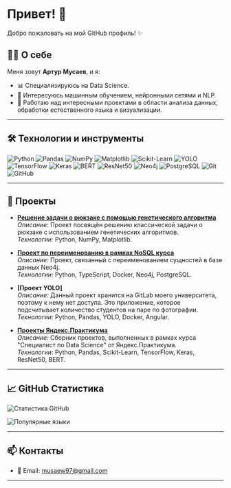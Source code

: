 # Привет! 👋

Добро пожаловать на мой GitHub профиль! ✨

## 🧑‍💻 О себе

Меня зовут **Артур Мусаев**, и я:

- 📊 Специализируюсь на Data Science.
- 🤖 Интересуюсь машинным обучением, нейронными сетями и NLP.
- 🚀 Работаю над интересными проектами в области анализа данных, обработки естественного языка и визуализации.

---

## 🛠️ Технологии и инструменты

![Python](https://img.shields.io/badge/-Python-333?style=for-the-badge&logo=python)
![Pandas](https://img.shields.io/badge/-Pandas-333?style=for-the-badge&logo=pandas)
![NumPy](https://img.shields.io/badge/-NumPy-333?style=for-the-badge&logo=numpy)
![Matplotlib](https://img.shields.io/badge/-Matplotlib-333?style=for-the-badge&logo=matplotlib)
![Scikit-Learn](https://img.shields.io/badge/-Scikit--Learn-333?style=for-the-badge&logo=scikit-learn)
![YOLO](https://img.shields.io/badge/-YOLO-333?style=for-the-badge&logo=yolo)
![TensorFlow](https://img.shields.io/badge/-TensorFlow-333?style=for-the-badge&logo=tensorflow)
![Keras](https://img.shields.io/badge/-Keras-333?style=for-the-badge&logo=keras)
![BERT](https://img.shields.io/badge/-BERT-333?style=for-the-badge&logo=bert)
![ResNet50](https://img.shields.io/badge/-ResNet50-333?style=for-the-badge)
![Neo4j](https://img.shields.io/badge/-Neo4j-333?style=for-the-badge&logo=neo4j)
![PostgreSQL](https://img.shields.io/badge/-PostgreSQL-333?style=for-the-badge&logo=postgresql)
![Git](https://img.shields.io/badge/-Git-333?style=for-the-badge&logo=git)
![GitHub](https://img.shields.io/badge/-GitHub-333?style=for-the-badge&logo=github)

---

## 📂 Проекты

- **[Решение задачи о рюкзаке с помощью генетического алгоритма](https://github.com/evildre/Summer_Practice)**  
  *Описание:* Проект посвящён решению классической задачи о рюкзаке с использованием генетических алгоритмов.  
  *Технологии:* Python, NumPy, Matplotlib.

- **[Проект по переименованию в рамках NoSQL курса](https://github.com/moevm/nosql2h24-rename)**  
  *Описание:* Проект, связанный с переименованием сущностей в базе данных Neo4j.  
  *Технологии:* Python, TypeScript, Docker, Neo4j, PostgreSQL.

 - **[Проект YOLO]**  
 *Описание:* Данный проект хранится на GitLab моего университета, поэтому к нему нет доступа. Это приложение, которое подсчитывает количество студентов на паре по фотографии.  
 *Технологии:* Python, Pandas, YOLO, Docker, Angular.

- **[Проекты Яндекс.Практикума](https://github.com/evildre/YandexPracticumProjects)**  
  *Описание:* Сборник проектов, выполненных в рамках курса "Специалист по Data Science" от Яндекс.Практикума.  
  *Технологии:* Python, Pandas, Scikit-Learn, TensorFlow, Keras, ResNet50, BERT.

---

## 📈 GitHub Статистика

![Статистика GitHub](https://github-readme-stats.vercel.app/api?username=evildre&show_icons=true&theme=radical)

![Популярные языки](https://github-readme-stats.vercel.app/api/top-langs/?username=evildre&layout=compact&theme=radical)

---

## 📫 Контакты

- 📧 Email: [musaew97@gmail.com](mailto:musaew97@gmail.com)

---
